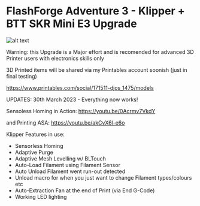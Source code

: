 # FlashForge Adventure 3 - Klipper + BTT SKR Mini E3 Upgrade

![alt text](https://raw.githubusercontent.com/VioSynthax/Adventurer-Voxel-Klipper/2.0-preview/images/klippventurer.svg)

Warning: this Upgrade is a Major effort and is recomended for advanced 3D Printer users with electronics skills only

3D Printed items will be shared via my Printables account soonish (just in final testing)

https://www.printables.com/social/171511-djos_1475/models



UPDATES:
30th March 2023 - Everything now works! 

Sensoless Homing in Action:
https://youtu.be/0Acrmv7VkdY

and Printing ASA:
https://youtu.be/akCvX6l-e6o


Klipper Features in use:
* Sensorless Homing
* Adaptive Purge
* Adaptive Mesh Levelling w/ BLTouch
* Auto-Load Filament using Filament Sensor
* Auto Unload Filament went run-out detected
* Unload macro for when you just want to change Filament types/colours etc
* Auto-Extraction Fan at the end of Print (via End G-Code)
* Working LED lighting
